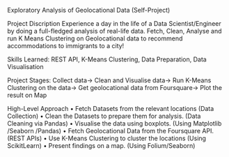 Exploratory Analysis of Geolocational Data
(Self-Project)

Project Discription
Experience a day in the life of a Data Scientist/Engineer by doing a full-fledged analysis of
real-life data. Fetch, Clean, Analyse and run K Means Clustering on Geolocational data to
recommend accommodations to immigrants to a city!

Skills Learned:
REST API, K-Means Clustering, Data Preparation, Data Visualisation

Project Stages:
Collect data-> Clean and Visualise data-> Run K-Means Clustering on the data-> Get geolocational data from Foursquare-> Plot the result on Map

High-Level Approach
• Fetch Datasets from the relevant locations (Data Collection)
• Clean the Datasets to prepare them for analysis. (Data Cleaning via Pandas)
• Visualise the data using boxplots. (Using Matplotlib /Seaborn /Pandas)
• Fetch Geolocational Data from the Foursquare API. (REST APIs)
• Use K-Means Clustering to cluster the locations (Using ScikitLearn)
• Present findings on a map. (Using Folium/Seaborn)

